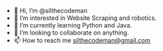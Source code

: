 - 👋 Hi, I’m @silthecodeman
- 👀 I’m interested in Website Scraping and robotics.
- 🌱 I’m currently learning Python and Java.
- 💞️ I’m looking to collaborate on anything.
- 📫 How to reach me silthecodeman@gmail.com

<!---
silthecodeman/silthecodeman is a ✨ special ✨ repository because its `README.md` (this file) appears on your GitHub profile.
You can click the Preview link to take a look at your changes.
--->
